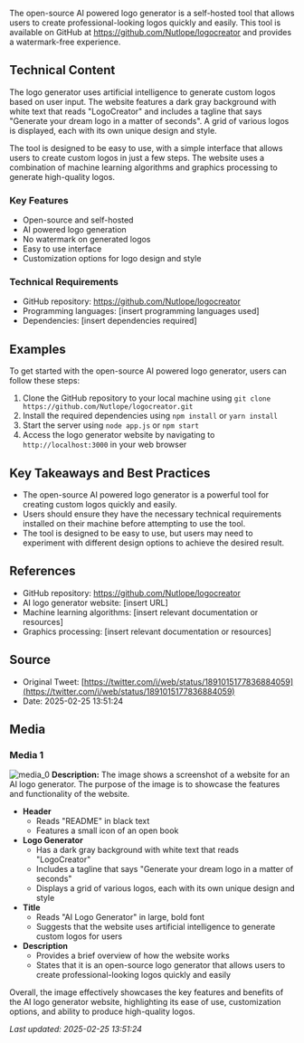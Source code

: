The open-source AI powered logo generator is a self-hosted tool that allows users to create professional-looking logos quickly and easily. This tool is available on GitHub at https://github.com/Nutlope/logocreator and provides a watermark-free experience.

## Technical Content
The logo generator uses artificial intelligence to generate custom logos based on user input. The website features a dark gray background with white text that reads "LogoCreator" and includes a tagline that says "Generate your dream logo in a matter of seconds". A grid of various logos is displayed, each with its own unique design and style.

The tool is designed to be easy to use, with a simple interface that allows users to create custom logos in just a few steps. The website uses a combination of machine learning algorithms and graphics processing to generate high-quality logos.

### Key Features

* Open-source and self-hosted
* AI powered logo generation
* No watermark on generated logos
* Easy to use interface
* Customization options for logo design and style

### Technical Requirements

* GitHub repository: https://github.com/Nutlope/logocreator
* Programming languages: [insert programming languages used]
* Dependencies: [insert dependencies required]

## Examples
To get started with the open-source AI powered logo generator, users can follow these steps:

1. Clone the GitHub repository to your local machine using `git clone https://github.com/Nutlope/logocreator.git`
2. Install the required dependencies using `npm install` or `yarn install`
3. Start the server using `node app.js` or `npm start`
4. Access the logo generator website by navigating to `http://localhost:3000` in your web browser

## Key Takeaways and Best Practices
* The open-source AI powered logo generator is a powerful tool for creating custom logos quickly and easily.
* Users should ensure they have the necessary technical requirements installed on their machine before attempting to use the tool.
* The tool is designed to be easy to use, but users may need to experiment with different design options to achieve the desired result.

## References
* GitHub repository: https://github.com/Nutlope/logocreator
* AI logo generator website: [insert URL]
* Machine learning algorithms: [insert relevant documentation or resources]
* Graphics processing: [insert relevant documentation or resources]
## Source

- Original Tweet: [https://twitter.com/i/web/status/1891015177836884059](https://twitter.com/i/web/status/1891015177836884059)
- Date: 2025-02-25 13:51:24


## Media

### Media 1
![media_0](./media_0.jpg)
**Description:** The image shows a screenshot of a website for an AI logo generator. The purpose of the image is to showcase the features and functionality of the website.

* **Header**
	+ Reads "README" in black text
	+ Features a small icon of an open book
* **Logo Generator**
	+ Has a dark gray background with white text that reads "LogoCreator"
	+ Includes a tagline that says "Generate your dream logo in a matter of seconds"
	+ Displays a grid of various logos, each with its own unique design and style
* **Title**
	+ Reads "AI Logo Generator" in large, bold font
	+ Suggests that the website uses artificial intelligence to generate custom logos for users
* **Description**
	+ Provides a brief overview of how the website works
	+ States that it is an open-source logo generator that allows users to create professional-looking logos quickly and easily

Overall, the image effectively showcases the key features and benefits of the AI logo generator website, highlighting its ease of use, customization options, and ability to produce high-quality logos.

*Last updated: 2025-02-25 13:51:24*